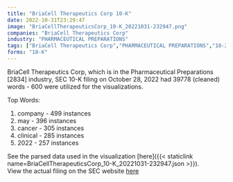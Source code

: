 ```yaml
---
title: "BriaCell Therapeutics Corp 10-K"
date: 2022-10-31T23:29:47
image: "BriaCellTherapeuticsCorp_10-K_20221031-232947.png"
companies: "BriaCell Therapeutics Corp"
industry: "PHARMACEUTICAL PREPARATIONS"
tags: ["BriaCell Therapeutics Corp","PHARMACEUTICAL PREPARATIONS","10-28-2022","10-K"]
forms: "10-K"
---
```

BriaCell Therapeutics Corp, which is in the Pharmaceutical Preparations [2834] industry, SEC 10-K filing on October 28, 2022 had 39778 (cleaned) words - 600 were utilized for the visualizations.

Top Words:
1. company - 499 instances
2. may - 396 instances
3. cancer - 305 instances
4. clinical - 285 instances
5. 2022 - 257 instances


See the parsed data used in the visualization [here]({{< staticlink name=BriaCellTherapeuticsCorp_10-K_20221031-232947.json >}}).  
View the actual filing on the SEC website [here](https://www.sec.gov/Archives/edgar/data/1610820/0001493152-22-029742.txt)